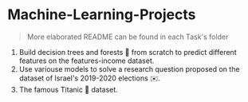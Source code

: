 # Machine-Learning-Projects

> More elaborated README can be found in each Task's folder

1. Build decision trees and forests :deciduous_tree: from scratch to predict different features on the features-income dataset.
2. Use variouse models to solve a research question proposed on the dataset of Israel's 2019-2020 elections :envelope:. 
3. The famous Titanic :ship: dataset. 

